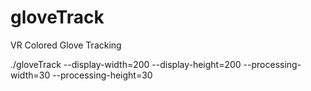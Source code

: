 gloveTrack
==========

VR Colored Glove Tracking

 ./gloveTrack --display-width=200 --display-height=200 --processing-width=30 --processing-height=30
